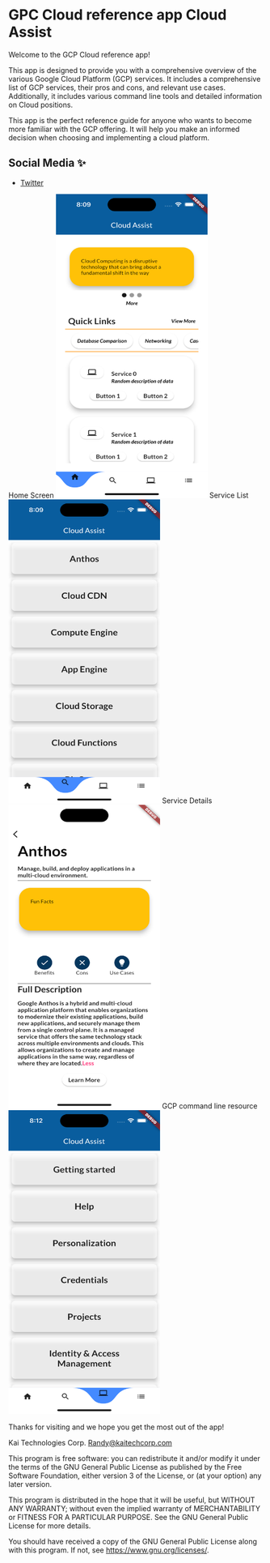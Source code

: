 # GPC Cloud reference app Cloud Assist

Welcome to the GCP Cloud reference app! 

This app is designed to provide you with a comprehensive overview of the various Google Cloud Platform (GCP) services. It includes a comprehensive list of GCP services, their pros and cons, and relevant use cases. Additionally, it includes various command line tools and detailed information on Cloud positions. 

This app is the perfect reference guide for anyone who wants to become more familiar with the GCP offering. It will help you make an informed decision when choosing and implementing a cloud platform. 

## Social Media ✨
- [Twitter](https://twitter.com/RandyNolden)

Home Screen
<img src="assets/images/image_2.png" width="300" height="600">
Service List
<img src="assets/images/image_1.png" width="300" height="600">
Service Details
<img src="assets/images/image_0.png" width="300" height="600">
GCP command line resource
<img src="assets/images/image_3.png" width="300" height="600">

Thanks for visiting and we hope you get the most out of the app!



Kai Technologies Corp. <Randy@kaitechcorp.com>

This program is free software: you can redistribute it and/or modify it under the terms of the GNU General Public License as published by the Free Software Foundation, either version 3 of the License, or (at your option) any later version.

This program is distributed in the hope that it will be useful, but WITHOUT ANY WARRANTY; without even the implied warranty of MERCHANTABILITY or FITNESS FOR A PARTICULAR PURPOSE. See the GNU General Public License for more details.

You should have received a copy of the GNU General Public License along with this program. If not, see <https://www.gnu.org/licenses/>.
